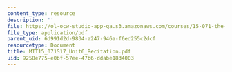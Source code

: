 ```yaml
---
content_type: resource
description: ''
file: https://ol-ocw-studio-app-qa.s3.amazonaws.com/courses/15-071-the-analytics-edge-spring-2017/9258e775e0bf57ee47b6ddabe1834003_MIT15_071S17_Unit6_Recitation.pdf
file_type: application/pdf
parent_uid: 6d991d2d-9834-a247-946a-f6ed255c2dcf
resourcetype: Document
title: MIT15_071S17_Unit6_Recitation.pdf
uid: 9258e775-e0bf-57ee-47b6-ddabe1834003
---
```

